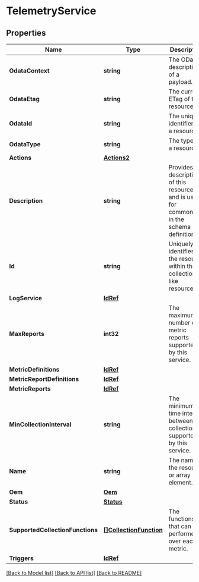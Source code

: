 # TelemetryService

## Properties
Name | Type | Description | Notes
------------ | ------------- | ------------- | -------------
**OdataContext** | **string** | The OData description of a payload. | [optional] 
**OdataEtag** | **string** | The current ETag of the resource. | [optional] 
**OdataId** | **string** | The unique identifier for a resource. | 
**OdataType** | **string** | The type of a resource. | 
**Actions** | [**Actions2**](Actions_2.md) |  | [optional] 
**Description** | **string** | Provides a description of this resource and is used for commonality  in the schema definitions. | [optional] 
**Id** | **string** | Uniquely identifies the resource within the collection of like resources. | 
**LogService** | [**IdRef**](idRef.md) |  | [optional] 
**MaxReports** | **int32** | The maximum number of metric reports supported by this service. | [optional] 
**MetricDefinitions** | [**IdRef**](idRef.md) |  | [optional] 
**MetricReportDefinitions** | [**IdRef**](idRef.md) |  | [optional] 
**MetricReports** | [**IdRef**](idRef.md) |  | [optional] 
**MinCollectionInterval** | **string** | The minimum time interval between collections supported by this service. | [optional] 
**Name** | **string** | The name of the resource or array element. | 
**Oem** | [**Oem**](Oem.md) |  | [optional] 
**Status** | [**Status**](Status.md) |  | [optional] 
**SupportedCollectionFunctions** | [**[]CollectionFunction**](CollectionFunction.md) | The functions that can be performed over each metric. | [optional] 
**Triggers** | [**IdRef**](idRef.md) |  | [optional] 

[[Back to Model list]](../README.md#documentation-for-models) [[Back to API list]](../README.md#documentation-for-api-endpoints) [[Back to README]](../README.md)


